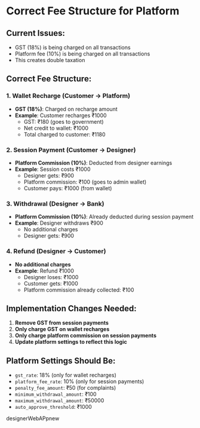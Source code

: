 # Correct Fee Structure for Platform

## Current Issues:
- GST (18%) is being charged on all transactions
- Platform fee (10%) is being charged on all transactions
- This creates double taxation

## Correct Fee Structure:

### 1. Wallet Recharge (Customer → Platform)
- **GST (18%)**: Charged on recharge amount
- **Example**: Customer recharges ₹1000
  - GST: ₹180 (goes to government)
  - Net credit to wallet: ₹1000
  - Total charged to customer: ₹1180

### 2. Session Payment (Customer → Designer)
- **Platform Commission (10%)**: Deducted from designer earnings
- **Example**: Session costs ₹1000
  - Designer gets: ₹900
  - Platform commission: ₹100 (goes to admin wallet)
  - Customer pays: ₹1000 (from wallet)

### 3. Withdrawal (Designer → Bank)
- **Platform Commission (10%)**: Already deducted during session payment
- **Example**: Designer withdraws ₹900
  - No additional charges
  - Designer gets: ₹900

### 4. Refund (Designer → Customer)
- **No additional charges**
- **Example**: Refund ₹1000
  - Designer loses: ₹1000
  - Customer gets: ₹1000
  - Platform commission already collected: ₹100

## Implementation Changes Needed:

1. **Remove GST from session payments**
2. **Only charge GST on wallet recharges**
3. **Only charge platform commission on session payments**
4. **Update platform settings to reflect this logic**

## Platform Settings Should Be:
- `gst_rate`: 18% (only for wallet recharges)
- `platform_fee_rate`: 10% (only for session payments)
- `penalty_fee_amount`: ₹50 (for complaints)
- `minimum_withdrawal_amount`: ₹100
- `maximum_withdrawal_amount`: ₹50000
- `auto_approve_threshold`: ₹1000


designerWebAPpnew